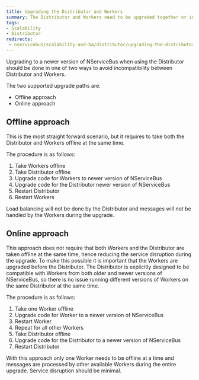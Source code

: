 ```yaml
---
title: Upgrading the Distributor and Workers
summary: The Distributor and Workers need to be upgraded together or in a specific order.
tags:
- Scalability
- Distributor
redirects:
 - nservicebus/scalability-and-ha/distributor/upgrading-the-distributor
---
```


Upgrading to a newer version of NServiceBus when using the Distributor should be done in one of two ways to avoid incompatibility between Distributor and Workers.

The two supported upgrade paths are:

 - Offline approach
 - Online approach


## Offline approach

This is the most straight forward scenario, but it requires to take both the Distributor and Workers offline at the same time.

The procedure is as follows:

 1. Take Workers offline
 1. Take Distributor offline
 1. Upgrade code for Workers to newer version of NServiceBus
 1. Upgrade code for the Distributor newer version of NServiceBus
 1. Restart Distributor
 1. Restart Workers

Load balancing will not be done by the Distributor and messages will not be handled by the Workers during the upgrade.


## Online approach

This approach does not require that both Workers and the Distributor are taken offline at the same time, hence reducing the service disruption during the upgrade. To make this possible it is important that the Workers are upgraded before the Distributor. The Distributor is explicitly designed to be compatible with Workers from both older and newer versions of NServiceBus, so there is no issue running different versions of Workers on the same Distributor at the same time.

The procedure is as follows:

 1. Take one Worker offline
 1. Upgrade code for Worker to a newer version of NServiceBus
 1. Restart Worker
 1. Repeat for all other Workers
 1. Take Distributor offline
 1. Upgrade code for the Distributor to a newer version of NServiceBus
 1. Restart Distributor

With this approach only one Worker needs to be offline at a time and messages are processed by other available Workers during the entire upgrade. Service disruption should be minimal.